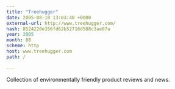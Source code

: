 ```yaml
---
title: "Treehugger"
date: 2005-08-18 13:03:40 +0000
external-url: http://www.treehugger.com/
hash: 8524220e356fd62b52716d588c3ae07a
year: 2005
month: 08
scheme: http
host: www.treehugger.com
path: /

---
```


Collection of environmentally friendly product reviews and news.
